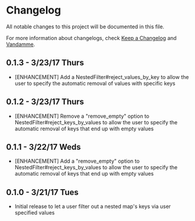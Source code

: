 # Changelog

All notable changes to this project will be documented in this file.

For more information about changelogs, check
[Keep a Changelog](http://keepachangelog.com) and
[Vandamme](http://tech-angels.github.io/vandamme).

## 0.1.3 - 3/23/17 Thurs

* [ENHANCEMENT] Add a NestedFilter#reject_values_by_key to allow the
user to specify the automatic removal of values with specific keys

## 0.1.2 - 3/23/17 Thurs

* [ENHANCEMENT] Remove a "remove_empty" option to NestedFilter#reject_keys_by_values to allow the
user to specify the automatic removal of keys that end up with empty values

## 0.1.1 - 3/22/17 Weds

* [ENHANCEMENT] Add a "remove_empty" option to NestedFilter#reject_keys_by_values to allow the
user to specify the automatic removal of keys that end up with empty values

## 0.1.0 - 3/21/17 Tues

* Initial release to let a user filter out a nested map's keys via user
specified values
